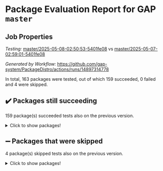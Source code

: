 # Package Evaluation Report for GAP `master`

## Job Properties

*Testing:* [master/2025-05-08-02:50:53-5401fe08](https://github.com/gap-system/PackageDistro/blob/data/reports/master/2025-05-08-02:50:53-5401fe08) vs [master/2025-05-07-02:59:01-5401fe08](https://github.com/gap-system/PackageDistro/blob/data/reports/master/2025-05-07-02:59:01-5401fe08)

*Generated by Workflow:* https://github.com/gap-system/PackageDistro/actions/runs/14897314778

In total, 163 packages were tested, out of which 159 succeeded, 0 failed and 4 were skipped.

## :heavy_check_mark: Packages still succeeding

159 package(s) succeeded tests also on the previous version.
<details><summary>Click to show packages!</summary>

- 4ti2interface 2024.11-01 [(success)](https://github.com/gap-system/PackageDistro/actions/runs/14897314778/job/41842480303)
- ace 5.7.0 [(success)](https://github.com/gap-system/PackageDistro/actions/runs/14897314778/job/41842480518)
- aclib 1.3.2 [(success)](https://github.com/gap-system/PackageDistro/actions/runs/14897314778/job/41842480705)
- agt 0.3.1 [(success)](https://github.com/gap-system/PackageDistro/actions/runs/14897314778/job/41842480866)
- alco 1.1.1 [(success)](https://github.com/gap-system/PackageDistro/actions/runs/14897314778/job/41842481103)
- alnuth 3.2.1 [(success)](https://github.com/gap-system/PackageDistro/actions/runs/14897314778/job/41842481288)
- anupq 3.3.1 [(success)](https://github.com/gap-system/PackageDistro/actions/runs/14897314778/job/41842481462)
- atlasrep 2.1.9 [(success)](https://github.com/gap-system/PackageDistro/actions/runs/14897314778/job/41842481633)
- autodoc 2023.06.19 [(success)](https://github.com/gap-system/PackageDistro/actions/runs/14897314778/job/41842485871)
- automata 1.16 [(success)](https://github.com/gap-system/PackageDistro/actions/runs/14897314778/job/41842486376)
- automgrp 1.3.3 [(success)](https://github.com/gap-system/PackageDistro/actions/runs/14897314778/job/41842486728)
- autpgrp 1.11.1 [(success)](https://github.com/gap-system/PackageDistro/actions/runs/14897314778/job/41842488284)
- cap 2025.04-04 [(success)](https://github.com/gap-system/PackageDistro/actions/runs/14897314778/job/41842489902)
- caratinterface 2.3.7 [(success)](https://github.com/gap-system/PackageDistro/actions/runs/14897314778/job/41842490062)
- cddinterface 2024.09.02 [(success)](https://github.com/gap-system/PackageDistro/actions/runs/14897314778/job/41842490250)
- circle 1.6.6 [(success)](https://github.com/gap-system/PackageDistro/actions/runs/14897314778/job/41842490418)
- classicpres 1.22 [(success)](https://github.com/gap-system/PackageDistro/actions/runs/14897314778/job/41842490688)
- cohomolo 1.6.11 [(success)](https://github.com/gap-system/PackageDistro/actions/runs/14897314778/job/41842490932)
- congruence 1.2.7 [(success)](https://github.com/gap-system/PackageDistro/actions/runs/14897314778/job/41842491134)
- corefreesub 0.6 [(success)](https://github.com/gap-system/PackageDistro/actions/runs/14897314778/job/41842491351)
- corelg 1.57 [(success)](https://github.com/gap-system/PackageDistro/actions/runs/14897314778/job/41842491571)
- crime 1.6 [(success)](https://github.com/gap-system/PackageDistro/actions/runs/14897314778/job/41842491822)
- crisp 1.4.6 [(success)](https://github.com/gap-system/PackageDistro/actions/runs/14897314778/job/41842492085)
- crypting 0.10.5 [(success)](https://github.com/gap-system/PackageDistro/actions/runs/14897314778/job/41842492299)
- cryst 4.1.27 [(success)](https://github.com/gap-system/PackageDistro/actions/runs/14897314778/job/41842492525)
- crystcat 1.1.10 [(success)](https://github.com/gap-system/PackageDistro/actions/runs/14897314778/job/41842492739)
- ctbllib 1.3.9 [(success)](https://github.com/gap-system/PackageDistro/actions/runs/14897314778/job/41842492989)
- cubefree 1.20 [(success)](https://github.com/gap-system/PackageDistro/actions/runs/14897314778/job/41842493214)
- curlinterface 2.4.0 [(success)](https://github.com/gap-system/PackageDistro/actions/runs/14897314778/job/41842493479)
- cvec 2.8.3 [(success)](https://github.com/gap-system/PackageDistro/actions/runs/14897314778/job/41842493724)
- datastructures 0.3.1 [(success)](https://github.com/gap-system/PackageDistro/actions/runs/14897314778/job/41842494000)
- deepthought 1.0.8 [(success)](https://github.com/gap-system/PackageDistro/actions/runs/14897314778/job/41842494267)
- design 1.8.2 [(success)](https://github.com/gap-system/PackageDistro/actions/runs/14897314778/job/41842494520)
- difsets 2.3.1 [(success)](https://github.com/gap-system/PackageDistro/actions/runs/14897314778/job/41842494751)
- digraphs 1.10.0 [(success)](https://github.com/gap-system/PackageDistro/actions/runs/14897314778/job/41842494985)
- edim 1.3.8 [(success)](https://github.com/gap-system/PackageDistro/actions/runs/14897314778/job/41842495184)
- example 4.4.0 [(success)](https://github.com/gap-system/PackageDistro/actions/runs/14897314778/job/41842495369)
- examplesforhomalg 2023.10-01 [(success)](https://github.com/gap-system/PackageDistro/actions/runs/14897314778/job/41842495648)
- factint 1.6.3 [(success)](https://github.com/gap-system/PackageDistro/actions/runs/14897314778/job/41842495922)
- ferret 1.0.14 [(success)](https://github.com/gap-system/PackageDistro/actions/runs/14897314778/job/41842496153)
- fga 1.5.0 [(success)](https://github.com/gap-system/PackageDistro/actions/runs/14897314778/job/41842496454)
- fining 1.5.6 [(success)](https://github.com/gap-system/PackageDistro/actions/runs/14897314778/job/41842496681)
- float 1.0.7 [(success)](https://github.com/gap-system/PackageDistro/actions/runs/14897314778/job/41842496927)
- format 1.4.4 [(success)](https://github.com/gap-system/PackageDistro/actions/runs/14897314778/job/41842497196)
- forms 1.2.13 [(success)](https://github.com/gap-system/PackageDistro/actions/runs/14897314778/job/41842497466)
- fplsa 1.2.6 [(success)](https://github.com/gap-system/PackageDistro/actions/runs/14897314778/job/41842497684)
- fr 2.4.13 [(success)](https://github.com/gap-system/PackageDistro/actions/runs/14897314778/job/41842497916)
- francy 2.0.3 [(success)](https://github.com/gap-system/PackageDistro/actions/runs/14897314778/job/41842498234)
- fwtree 1.3 [(success)](https://github.com/gap-system/PackageDistro/actions/runs/14897314778/job/41842498495)
- gapdoc 1.6.7 [(success)](https://github.com/gap-system/PackageDistro/actions/runs/14897314778/job/41842498773)
- gauss 2024.11-01 [(success)](https://github.com/gap-system/PackageDistro/actions/runs/14897314778/job/41842498989)
- gaussforhomalg 2024.08-01 [(success)](https://github.com/gap-system/PackageDistro/actions/runs/14897314778/job/41842499323)
- gbnp 1.1.0 [(success)](https://github.com/gap-system/PackageDistro/actions/runs/14897314778/job/41842499602)
- generalizedmorphismsforcap 2025.02-01 [(success)](https://github.com/gap-system/PackageDistro/actions/runs/14897314778/job/41842499846)
- genss 1.6.9 [(success)](https://github.com/gap-system/PackageDistro/actions/runs/14897314778/job/41842500137)
- gradedmodules 2024.12-01 [(success)](https://github.com/gap-system/PackageDistro/actions/runs/14897314778/job/41842500444)
- gradedringforhomalg 2024.07-01 [(success)](https://github.com/gap-system/PackageDistro/actions/runs/14897314778/job/41842500653)
- grape 4.9.2 [(success)](https://github.com/gap-system/PackageDistro/actions/runs/14897314778/job/41842500861)
- groupoids 1.76 [(success)](https://github.com/gap-system/PackageDistro/actions/runs/14897314778/job/41842501080)
- grpconst 2.6.5 [(success)](https://github.com/gap-system/PackageDistro/actions/runs/14897314778/job/41842501335)
- guarana 0.96.3 [(success)](https://github.com/gap-system/PackageDistro/actions/runs/14897314778/job/41842501560)
- guava 3.20 [(success)](https://github.com/gap-system/PackageDistro/actions/runs/14897314778/job/41842501809)
- hap 1.66 [(success)](https://github.com/gap-system/PackageDistro/actions/runs/14897314778/job/41842502120)
- hapcryst 0.1.15 [(success)](https://github.com/gap-system/PackageDistro/actions/runs/14897314778/job/41842502414)
- hecke 1.5.4 [(success)](https://github.com/gap-system/PackageDistro/actions/runs/14897314778/job/41842502747)
- help 4.0 [(success)](https://github.com/gap-system/PackageDistro/actions/runs/14897314778/job/41842503060)
- homalg 2024.01-01 [(success)](https://github.com/gap-system/PackageDistro/actions/runs/14897314778/job/41842503317)
- homalgtocas 2023.11-01 [(success)](https://github.com/gap-system/PackageDistro/actions/runs/14897314778/job/41842503541)
- ibnp 0.15 [(success)](https://github.com/gap-system/PackageDistro/actions/runs/14897314778/job/41842503786)
- idrel 2.48 [(success)](https://github.com/gap-system/PackageDistro/actions/runs/14897314778/job/41842504049)
- images 1.3.3 [(success)](https://github.com/gap-system/PackageDistro/actions/runs/14897314778/job/41842504247)
- intpic 0.4.0 [(success)](https://github.com/gap-system/PackageDistro/actions/runs/14897314778/job/41842504440)
- io 4.9.1 [(success)](https://github.com/gap-system/PackageDistro/actions/runs/14897314778/job/41842504678)
- io_forhomalg 2023.02-04 [(success)](https://github.com/gap-system/PackageDistro/actions/runs/14897314778/job/41842504855)
- irredsol 1.4.4 [(success)](https://github.com/gap-system/PackageDistro/actions/runs/14897314778/job/41842505025)
- json 2.2.2 [(success)](https://github.com/gap-system/PackageDistro/actions/runs/14897314778/job/41842505265)
- jupyterkernel 1.5.1 [(success)](https://github.com/gap-system/PackageDistro/actions/runs/14897314778/job/41842505473)
- jupyterviz 1.5.6 [(success)](https://github.com/gap-system/PackageDistro/actions/runs/14897314778/job/41842505669)
- kan 1.37 [(success)](https://github.com/gap-system/PackageDistro/actions/runs/14897314778/job/41842505886)
- kbmag 1.5.11 [(success)](https://github.com/gap-system/PackageDistro/actions/runs/14897314778/job/41842506072)
- laguna 3.9.7 [(success)](https://github.com/gap-system/PackageDistro/actions/runs/14897314778/job/41842506288)
- liealgdb 2.2.1 [(success)](https://github.com/gap-system/PackageDistro/actions/runs/14897314778/job/41842506499)
- liepring 2.9.1 [(success)](https://github.com/gap-system/PackageDistro/actions/runs/14897314778/job/41842506695)
- liering 2.4.2 [(success)](https://github.com/gap-system/PackageDistro/actions/runs/14897314778/job/41842506929)
- linearalgebraforcap 2025.05-01 [(success)](https://github.com/gap-system/PackageDistro/actions/runs/14897314778/job/41842507119)
- lins 0.9 [(success)](https://github.com/gap-system/PackageDistro/actions/runs/14897314778/job/41842507287)
- localizeringforhomalg 2023.10-01 [(success)](https://github.com/gap-system/PackageDistro/actions/runs/14897314778/job/41842507453)
- loops 3.4.4 [(success)](https://github.com/gap-system/PackageDistro/actions/runs/14897314778/job/41842507688)
- lpres 1.1.1 [(success)](https://github.com/gap-system/PackageDistro/actions/runs/14897314778/job/41842507843)
- majoranaalgebras 1.5.2 [(success)](https://github.com/gap-system/PackageDistro/actions/runs/14897314778/job/41842508003)
- mapclass 1.4.6 [(success)](https://github.com/gap-system/PackageDistro/actions/runs/14897314778/job/41842508154)
- matgrp 0.71 [(success)](https://github.com/gap-system/PackageDistro/actions/runs/14897314778/job/41842508301)
- matricesforhomalg 2024.11-02 [(success)](https://github.com/gap-system/PackageDistro/actions/runs/14897314778/job/41842508524)
- modisom 3.0.0 [(success)](https://github.com/gap-system/PackageDistro/actions/runs/14897314778/job/41842508713)
- modulepresentationsforcap 2024.09-02 [(success)](https://github.com/gap-system/PackageDistro/actions/runs/14897314778/job/41842508921)
- modules 2024.12-01 [(success)](https://github.com/gap-system/PackageDistro/actions/runs/14897314778/job/41842509133)
- monoidalcategories 2025.03-02 [(success)](https://github.com/gap-system/PackageDistro/actions/runs/14897314778/job/41842509313)
- nconvex 2024.12-01 [(success)](https://github.com/gap-system/PackageDistro/actions/runs/14897314778/job/41842509498)
- nilmat 1.4.2 [(success)](https://github.com/gap-system/PackageDistro/actions/runs/14897314778/job/41842509677)
- nock 1.5 [(success)](https://github.com/gap-system/PackageDistro/actions/runs/14897314778/job/41842509874)
- normalizinterface 1.4.0 [(success)](https://github.com/gap-system/PackageDistro/actions/runs/14897314778/job/41842510106)
- nq 2.5.11 [(success)](https://github.com/gap-system/PackageDistro/actions/runs/14897314778/job/41842510325)
- numericalsgps 1.4.0 [(success)](https://github.com/gap-system/PackageDistro/actions/runs/14897314778/job/41842510525)
- openmath 11.5.3 [(success)](https://github.com/gap-system/PackageDistro/actions/runs/14897314778/job/41842510754)
- orb 5.0.0 [(success)](https://github.com/gap-system/PackageDistro/actions/runs/14897314778/job/41842510971)
- packagemanager 1.6.2 [(success)](https://github.com/gap-system/PackageDistro/actions/runs/14897314778/job/41842511168)
- patternclass 2.4.5 [(success)](https://github.com/gap-system/PackageDistro/actions/runs/14897314778/job/41842511390)
- permut 2.0.5 [(success)](https://github.com/gap-system/PackageDistro/actions/runs/14897314778/job/41842511626)
- polenta 1.3.11 [(success)](https://github.com/gap-system/PackageDistro/actions/runs/14897314778/job/41842511871)
- polymaking 0.8.7 [(success)](https://github.com/gap-system/PackageDistro/actions/runs/14897314778/job/41842512107)
- primgrp 3.4.4 [(success)](https://github.com/gap-system/PackageDistro/actions/runs/14897314778/job/41842512367)
- profiling 2.6.0 [(success)](https://github.com/gap-system/PackageDistro/actions/runs/14897314778/job/41842512569)
- qdistrnd 0.9.5 [(success)](https://github.com/gap-system/PackageDistro/actions/runs/14897314778/job/41842512835)
- qpa 1.35 [(success)](https://github.com/gap-system/PackageDistro/actions/runs/14897314778/job/41842513068)
- quagroup 1.8.4 [(success)](https://github.com/gap-system/PackageDistro/actions/runs/14897314778/job/41842513296)
- radiroot 2.9 [(success)](https://github.com/gap-system/PackageDistro/actions/runs/14897314778/job/41842513489)
- rcwa 4.7.1 [(success)](https://github.com/gap-system/PackageDistro/actions/runs/14897314778/job/41842513691)
- rds 1.8 [(success)](https://github.com/gap-system/PackageDistro/actions/runs/14897314778/job/41842513901)
- recog 1.4.4 [(success)](https://github.com/gap-system/PackageDistro/actions/runs/14897314778/job/41842514121)
- repndecomp 1.3.0 [(success)](https://github.com/gap-system/PackageDistro/actions/runs/14897314778/job/41842514328)
- repsn 3.1.2 [(success)](https://github.com/gap-system/PackageDistro/actions/runs/14897314778/job/41842514572)
- resclasses 4.7.3 [(success)](https://github.com/gap-system/PackageDistro/actions/runs/14897314778/job/41842514820)
- ringsforhomalg 2024.11-02 [(success)](https://github.com/gap-system/PackageDistro/actions/runs/14897314778/job/41842515018)
- sco 2023.08-01 [(success)](https://github.com/gap-system/PackageDistro/actions/runs/14897314778/job/41842515191)
- scscp 2.4.3 [(success)](https://github.com/gap-system/PackageDistro/actions/runs/14897314778/job/41842515361)
- semigroups 5.5.0 [(success)](https://github.com/gap-system/PackageDistro/actions/runs/14897314778/job/41842515587)
- sglppow 2.4 [(success)](https://github.com/gap-system/PackageDistro/actions/runs/14897314778/job/41842515780)
- sgpviz 0.999.6 [(success)](https://github.com/gap-system/PackageDistro/actions/runs/14897314778/job/41842515967)
- simpcomp 2.1.14 [(success)](https://github.com/gap-system/PackageDistro/actions/runs/14897314778/job/41842516175)
- singular 2024.06.03 [(success)](https://github.com/gap-system/PackageDistro/actions/runs/14897314778/job/41842516388)
- sl2reps 1.1 [(success)](https://github.com/gap-system/PackageDistro/actions/runs/14897314778/job/41842516685)
- sla 1.6.2 [(success)](https://github.com/gap-system/PackageDistro/actions/runs/14897314778/job/41842516861)
- smallantimagmas 0.3.0 [(success)](https://github.com/gap-system/PackageDistro/actions/runs/14897314778/job/41842517209)
- smallgrp 1.5.4 [(success)](https://github.com/gap-system/PackageDistro/actions/runs/14897314778/job/41842517554)
- smallsemi 0.7.2 [(success)](https://github.com/gap-system/PackageDistro/actions/runs/14897314778/job/41842517932)
- sonata 2.9.6 [(success)](https://github.com/gap-system/PackageDistro/actions/runs/14897314778/job/41842518252)
- sophus 1.27 [(success)](https://github.com/gap-system/PackageDistro/actions/runs/14897314778/job/41842518488)
- sotgrps 1.3 [(success)](https://github.com/gap-system/PackageDistro/actions/runs/14897314778/job/41842519160)
- spinsym 1.5.2 [(success)](https://github.com/gap-system/PackageDistro/actions/runs/14897314778/job/41842519385)
- standardff 1.0 [(success)](https://github.com/gap-system/PackageDistro/actions/runs/14897314778/job/41842519593)
- symbcompcc 1.3.2 [(success)](https://github.com/gap-system/PackageDistro/actions/runs/14897314778/job/41842519799)
- thelma 1.3 [(success)](https://github.com/gap-system/PackageDistro/actions/runs/14897314778/job/41842520072)
- tomlib 1.2.11 [(success)](https://github.com/gap-system/PackageDistro/actions/runs/14897314778/job/41842520347)
- toolsforhomalg 2025.05-01 [(success)](https://github.com/gap-system/PackageDistro/actions/runs/14897314778/job/41842520611)
- toric 1.9.6 [(success)](https://github.com/gap-system/PackageDistro/actions/runs/14897314778/job/41842520846)
- transgrp 3.6.5 [(success)](https://github.com/gap-system/PackageDistro/actions/runs/14897314778/job/41842521129)
- typeset 1.2.2 [(success)](https://github.com/gap-system/PackageDistro/actions/runs/14897314778/job/41842521404)
- ugaly 4.1.3 [(success)](https://github.com/gap-system/PackageDistro/actions/runs/14897314778/job/41842521625)
- unipot 1.6 [(success)](https://github.com/gap-system/PackageDistro/actions/runs/14897314778/job/41842521845)
- unitlib 4.2.0 [(success)](https://github.com/gap-system/PackageDistro/actions/runs/14897314778/job/41842522052)
- utils 0.89 [(success)](https://github.com/gap-system/PackageDistro/actions/runs/14897314778/job/41842522375)
- uuid 0.7 [(success)](https://github.com/gap-system/PackageDistro/actions/runs/14897314778/job/41842522582)
- walrus 0.9991 [(success)](https://github.com/gap-system/PackageDistro/actions/runs/14897314778/job/41842522825)
- wedderga 4.10.5 [(success)](https://github.com/gap-system/PackageDistro/actions/runs/14897314778/job/41842523043)
- wpe 0.8 [(success)](https://github.com/gap-system/PackageDistro/actions/runs/14897314778/job/41842523336)
- xmod 2.93 [(success)](https://github.com/gap-system/PackageDistro/actions/runs/14897314778/job/41842523584)
- xmodalg 1.32 [(success)](https://github.com/gap-system/PackageDistro/actions/runs/14897314778/job/41842523830)
- yangbaxter 0.10.6 [(success)](https://github.com/gap-system/PackageDistro/actions/runs/14897314778/job/41842524065)
- zeromqinterface 0.16 [(success)](https://github.com/gap-system/PackageDistro/actions/runs/14897314778/job/41842524281)
</details>

## :heavy_minus_sign: Packages that were skipped

4 package(s) skipped tests also on the previous version.
<details><summary>Click to show packages!</summary>

- browse 1.8.21 [(skipped)](https://github.com/gap-system/PackageDistro/actions/runs/14897314778/job/41842235232)
- itc 1.5.1 [(skipped)](https://github.com/gap-system/PackageDistro/actions/runs/14897314778/job/41842235232)
- polycyclic 2.16 [(skipped)](https://github.com/gap-system/PackageDistro/actions/runs/14897314778/job/41842235232)
- xgap 4.32 [(skipped)](https://github.com/gap-system/PackageDistro/actions/runs/14897314778/job/41842235232)
</details>

